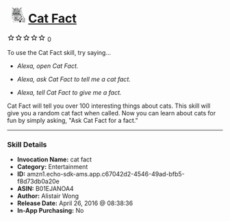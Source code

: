 # &nbsp;<img src="skill_icon" alt="Cat Fact icon" width="36"> [Cat Fact](http://alexa.amazon.com/#skills/amzn1.echo-sdk-ams.app.c67042d2-4546-49ad-bfb5-f8d73db0a20e)
![0 stars](../../images/ic_star_border_black_18dp_1x.png)![0 stars](../../images/ic_star_border_black_18dp_1x.png)![0 stars](../../images/ic_star_border_black_18dp_1x.png)![0 stars](../../images/ic_star_border_black_18dp_1x.png)![0 stars](../../images/ic_star_border_black_18dp_1x.png) 0

To use the Cat Fact skill, try saying...

* *Alexa, open Cat Fact.*

* *Alexa, ask Cat Fact to tell me a cat fact.*

* *Alexa, tell Cat Fact to give me a fact.*

Cat Fact will tell you over 100 interesting things about cats. This skill will give you a random cat fact when called. Now you can learn about cats for fun by simply asking, "Ask Cat Fact for a fact."

***

### Skill Details

* **Invocation Name:** cat fact
* **Category:** Entertainment
* **ID:** amzn1.echo-sdk-ams.app.c67042d2-4546-49ad-bfb5-f8d73db0a20e
* **ASIN:** B01EJANOA4
* **Author:** Alistair Wong
* **Release Date:** April 26, 2016 @ 08:38:36
* **In-App Purchasing:** No
